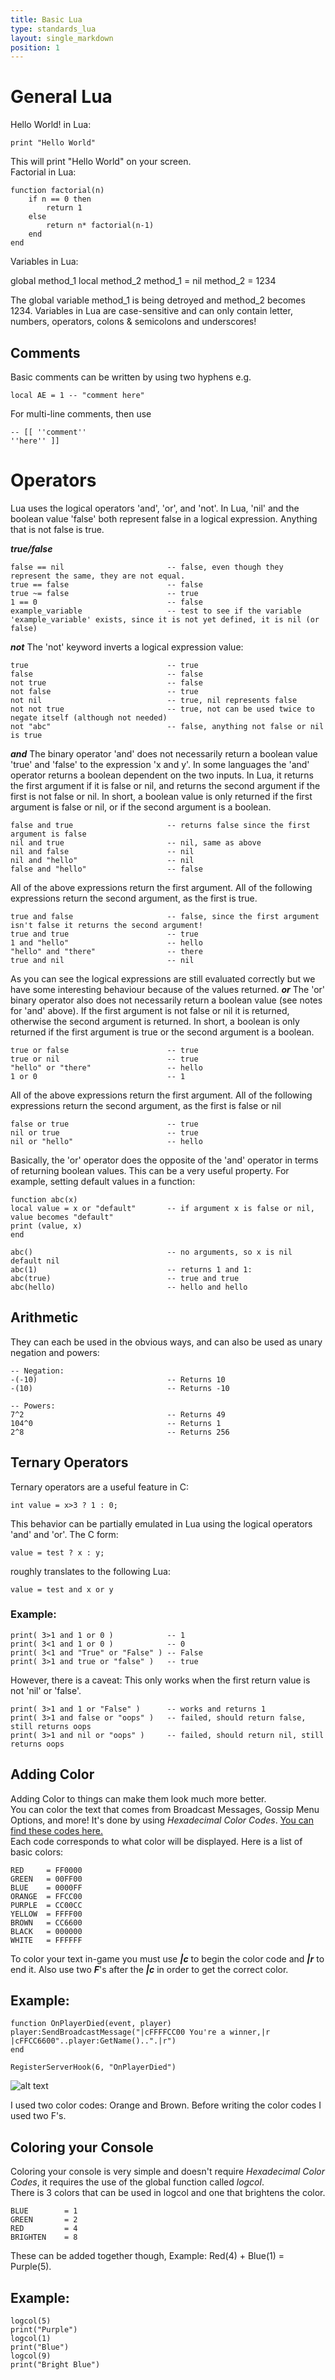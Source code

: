 ```yaml
---
title: Basic Lua
type: standards_lua
layout: single_markdown
position: 1
---
```


# General Lua

Hello World! in Lua:

```
print "Hello World"
```

This will print "Hello World" on your screen.             
Factorial in Lua:           

```
function factorial(n)
    if n == 0 then
        return 1
    else
        return n* factorial(n-1)
    end
end
```

Variables in Lua:

global method_1
local method_2
method_1 = nil
method_2 = 1234


The global variable method_1 is being detroyed and method_2 becomes 1234. Variables in Lua are case-sensitive and can only contain letter, numbers, operators, colons & semicolons and underscores!         

## Comments

Basic comments can be written by using two hyphens e.g.

```
local AE = 1 -- "comment here"
```

For multi-line comments, then use

```
-- [[ ''comment''
''here'' ]]
```

# Operators

Lua uses the logical operators 'and', 'or', and 'not'. In Lua, 'nil' and the boolean value 'false' both represent false in a logical expression. Anything that is not false is true.

***true/false***

```
false == nil                       -- false, even though they represent the same, they are not equal.
true == false                      -- false
true ~= false                      -- true
1 == 0                             -- false
example_variable                   -- test to see if the variable 'example_variable' exists, since it is not yet defined, it is nil (or false)
```

***not*** The 'not' keyword inverts a logical expression value:

```
true                               -- true
false                              -- false
not true                           -- false
not false                          -- true
not nil                            -- true, nil represents false
not not true                       -- true, not can be used twice to negate itself (although not needed)
not "abc"                          -- false, anything not false or nil is true
```

***and*** The binary operator 'and' does not necessarily return a boolean value 'true' and 'false' to the expression 'x and y'. In some languages the 'and' operator returns a boolean dependent on the two inputs. In Lua, it returns the first argument if it is false or nil, and returns the second argument if the first is not false or nil. In short, a boolean value is only returned if the first argument is false or nil, or if the second argument is a boolean.

```
false and true                     -- returns false since the first argument is false
nil and true                       -- nil, same as above
nil and false                      -- nil
nil and "hello"                    -- nil
false and "hello"                  -- false
```

All of the above expressions return the first argument. All of the following expressions return the second argument, as the first is true.

```
true and false                     -- false, since the first argument isn't false it returns the second argument!
true and true                      -- true
1 and "hello"                      -- hello
"hello" and "there"                -- there
true and nil                       -- nil
```

As you can see the logical expressions are still evaluated correctly but we have some interesting behaviour because of the values returned. ***or*** The 'or' binary operator also does not necessarily return a boolean value (see notes for 'and' above). If the first argument is not false or nil it is returned, otherwise the second argument is returned. In short, a boolean is only returned if the first argument is true or the second argument is a boolean.

```
true or false                      -- true
true or nil                        -- true
"hello" or "there"                 -- hello
1 or 0                             -- 1
```

All of the above expressions return the first argument. All of the following expressions return the second argument, as the first is false or nil

```
false or true                      -- true
nil or true                        -- true
nil or "hello"                     -- hello
```

Basically, the 'or' operator does the opposite of the 'and' operator in terms of returning boolean values. This can be a very useful property. For example, setting default values in a function:

```
function abc(x)
local value = x or "default"       -- if argument x is false or nil, value becomes "default"
print (value, x)
end

abc()                              -- no arguments, so x is nil
default nil
abc(1)                             -- returns 1 and 1:
abc(true)                          -- true and true
abc(hello)                         -- hello and hello
```

## Arithmetic

They can each be used in the obvious ways, and can also be used as unary negation and powers:

```
-- Negation:
-(-10)                             -- Returns 10
-(10)                              -- Returns -10

-- Powers:
7^2                                -- Returns 49
104^0                              -- Returns 1
2^8                                -- Returns 256
```

## Ternary Operators

Ternary operators are a useful feature in C:

```
int value = x>3 ? 1 : 0;
```

This behavior can be partially emulated in Lua using the logical operators 'and' and 'or'. The C form:

```
value = test ? x : y;
```

roughly translates to the following Lua:

```
value = test and x or y
```

### Example:

```
print( 3>1 and 1 or 0 )            -- 1
print( 3<1 and 1 or 0 )            -- 0
print( 3<1 and "True" or "False" ) -- False
print( 3>1 and true or "false" )   -- true
```

However, there is a caveat: This only works when the first return value is not 'nil' or 'false'.

```
print( 3>1 and 1 or "False" )      -- works and returns 1
print( 3>1 and false or "oops" )   -- failed, should return false, still returns oops
print( 3>1 and nil or "oops" )     -- failed, should return nil, still returns oops
```

## Adding Color

Adding Color to things can make them look much more better.              
You can color the text that comes from Broadcast Messages, Gossip Menu Options, and more! It's done by using *Hexadecimal Color Codes*. [You can find these codes here.](http://html-color-codes.com/)              
Each code corresponds to what color will be displayed. Here is a list of basic colors:            

```
RED     = FF0000
GREEN   = 00FF00
BLUE    = 0000FF
ORANGE  = FFCC00
PURPLE  = CC00CC
YELLOW  = FFFF00
BROWN   = CC6600
BLACK   = 000000
WHITE   = FFFFFF
```

To color your text in-game you must use ***|c*** to begin the color code and ***|r*** to end it. Also use two ***F***'s after the ***|c*** in order to get the correct color.

## Example:

```
function OnPlayerDied(event, player)
player:SendBroadcastMessage("|cFFFFCC00 You're a winner,|r |cFFCC6600"..player:GetName()..".|r")
end

RegisterServerHook(6, "OnPlayerDied")
```

![alt text](/Wiki/images/example/example_lua_text_color.jpg "Code Tag example")           

I used two color codes: Orange and Brown. Before writing the color codes I used two F's.             

## Coloring your Console

Coloring your console is very simple and doesn't require *Hexadecimal Color Codes*, it requires the use of the global function called *logcol*.              
There is 3 colors that can be used in logcol and one that brightens the color.          

```
BLUE        = 1
GREEN       = 2 
RED         = 4 
BRIGHTEN    = 8
```

These can be added together though, Example: Red(4) + Blue(1) = Purple(5).

## Example:

```
logcol(5)
print("Purple")
logcol(1)
print("Blue")
logcol(9)
print("Bright Blue")
```
